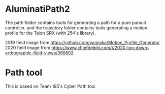 # AluminatiPath2
The path folder contains tools for generating a path for a pure pursuit controller, and the trajectory folder contains tools generating a motion profile for the Talon SRX (with 254's library).

2019 field image from https://github.com/vannaka/Motion_Profile_Generator
2020 field image from https://www.chiefdelphi.com/t/2020-top-down-orthographic-field-views/369892

# Path tool
This is based on Team 195's Cyber Path tool.
